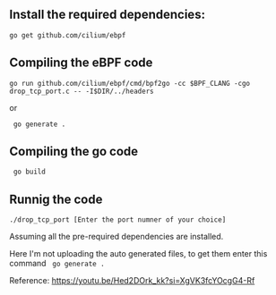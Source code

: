 ## Install the required dependencies:

``` go get github.com/cilium/ebpf ```

## Compiling the eBPF code

``` go run github.com/cilium/ebpf/cmd/bpf2go -cc $BPF_CLANG -cgo drop_tcp_port.c -- -I$DIR/../headers ```

or 

``` go generate .```

## Compiling the go code

``` go build```

## Runnig the code

``` ./drop_tcp_port [Enter the port numner of your choice] ```


Assuming all the pre-required dependencies are installed. 

Here I'm not uploading the auto generated files, to get them enter this command ``` go generate .```

Reference: https://youtu.be/Hed2DOrk_kk?si=XgVK3fcYOcgG4-Rf

